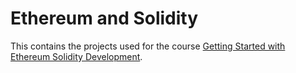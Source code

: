 # Ethereum and Solidity

This contains the projects used for the course [Getting Started with Ethereum Solidity Development](https://www.udemy.com/getting-started-with-ethereum-solidity-development/learn/v4/content).
